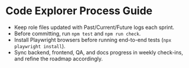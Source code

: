 # Code Explorer Process Guide

- Keep role files updated with Past/Current/Future logs each sprint.
- Before committing, run `npm test` and `npm run check`.
- Install Playwright browsers before running end-to-end tests (`npx playwright install`).
- Sync backend, frontend, QA, and docs progress in weekly check-ins, and refine the roadmap accordingly.
